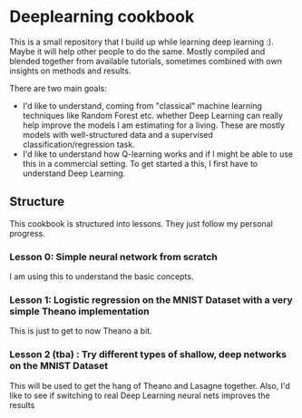 # Deeplearning cookbook
This is a small repository that I build up while learning deep learning :). Maybe it will help other people to do the same. Mostly compiled and blended together from available tutorials, sometimes combined with own insights on methods and results.

There are two main goals:

- I'd like to understand, coming from "classical" machine learning techniques like Random Forest etc. whether Deep Learning can really help improve the models I am estimating for a living. These are mostly models with well-structured data and a supervised classification/regression task.
- I'd like to understand how Q-learning works and if I might be able to use this in a commercial setting. To get started a this, I first have to understand Deep Learning.

## Structure

This cookbook is structured into lessons. They just follow my personal progress.

### Lesson 0: Simple neural network from scratch

I am using this to understand the basic concepts.

### Lesson 1: Logistic regression on the MNIST Dataset with a very simple Theano implementation

This is just to get to now Theano a bit. 

### Lesson 2 (tba) : Try different types of shallow, deep networks on the MNIST Dataset

This will be used to get the hang of Theano and Lasagne together. Also, I'd like to see if switching to real Deep Learning neural nets improves the results
